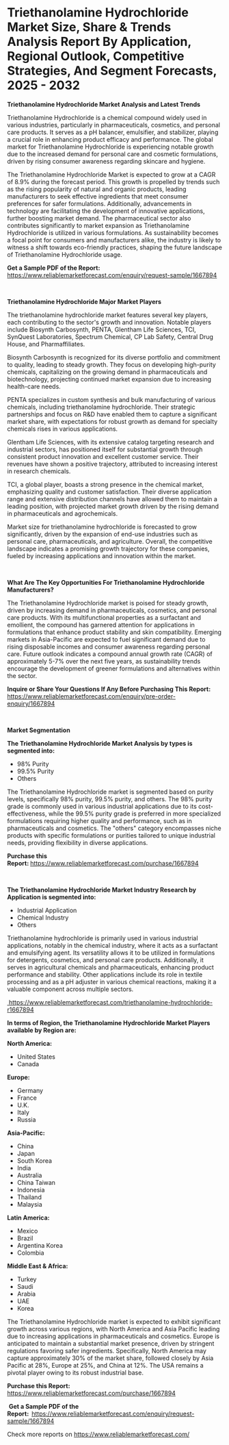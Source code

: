 <p><h1>Triethanolamine Hydrochloride Market Size, Share & Trends Analysis Report By Application, Regional Outlook, Competitive Strategies, And Segment Forecasts, 2025 - 2032</h1></p><p><strong>Triethanolamine Hydrochloride Market Analysis and Latest Trends</strong></p>
<p><p>Triethanolamine Hydrochloride is a chemical compound widely used in various industries, particularly in pharmaceuticals, cosmetics, and personal care products. It serves as a pH balancer, emulsifier, and stabilizer, playing a crucial role in enhancing product efficacy and performance. The global market for Triethanolamine Hydrochloride is experiencing notable growth due to the increased demand for personal care and cosmetic formulations, driven by rising consumer awareness regarding skincare and hygiene.</p><p>The Triethanolamine Hydrochloride Market is expected to grow at a CAGR of 8.9% during the forecast period. This growth is propelled by trends such as the rising popularity of natural and organic products, leading manufacturers to seek effective ingredients that meet consumer preferences for safer formulations. Additionally, advancements in technology are facilitating the development of innovative applications, further boosting market demand. The pharmaceutical sector also contributes significantly to market expansion as Triethanolamine Hydrochloride is utilized in various formulations. As sustainability becomes a focal point for consumers and manufacturers alike, the industry is likely to witness a shift towards eco-friendly practices, shaping the future landscape of Triethanolamine Hydrochloride usage.</p></p>
<p><strong>Get a Sample PDF of the Report:&nbsp;</strong> <a href="https://www.reliablemarketforecast.com/enquiry/request-sample/1667894?utm_campaign=2324&utm_medium=2&utm_source=Github&utm_content=ia&utm_term=07032025&utm_id=triethanolamine-hydrochloride">https://www.reliablemarketforecast.com/enquiry/request-sample/1667894</a></p>
<p>&nbsp;</p>
<p><strong>Triethanolamine Hydrochloride Major Market Players</strong></p>
<p><p>The triethanolamine hydrochloride market features several key players, each contributing to the sector's growth and innovation. Notable players include Biosynth Carbosynth, PENTA, Glentham Life Sciences, TCI, SynQuest Laboratories, Spectrum Chemical, CP Lab Safety, Central Drug House, and Pharmaffiliates. </p><p>Biosynth Carbosynth is recognized for its diverse portfolio and commitment to quality, leading to steady growth. They focus on developing high-purity chemicals, capitalizing on the growing demand in pharmaceuticals and biotechnology, projecting continued market expansion due to increasing health-care needs.</p><p>PENTA specializes in custom synthesis and bulk manufacturing of various chemicals, including triethanolamine hydrochloride. Their strategic partnerships and focus on R&D have enabled them to capture a significant market share, with expectations for robust growth as demand for specialty chemicals rises in various applications.</p><p>Glentham Life Sciences, with its extensive catalog targeting research and industrial sectors, has positioned itself for substantial growth through consistent product innovation and excellent customer service. Their revenues have shown a positive trajectory, attributed to increasing interest in research chemicals.</p><p>TCI, a global player, boasts a strong presence in the chemical market, emphasizing quality and customer satisfaction. Their diverse application range and extensive distribution channels have allowed them to maintain a leading position, with projected market growth driven by the rising demand in pharmaceuticals and agrochemicals.</p><p>Market size for triethanolamine hydrochloride is forecasted to grow significantly, driven by the expansion of end-use industries such as personal care, pharmaceuticals, and agriculture. Overall, the competitive landscape indicates a promising growth trajectory for these companies, fueled by increasing applications and innovation within the market.</p></p>
<p>&nbsp;</p>
<p><strong>What Are The Key Opportunities For Triethanolamine Hydrochloride Manufacturers?</strong></p>
<p><p>The Triethanolamine Hydrochloride market is poised for steady growth, driven by increasing demand in pharmaceuticals, cosmetics, and personal care products. With its multifunctional properties as a surfactant and emollient, the compound has garnered attention for applications in formulations that enhance product stability and skin compatibility. Emerging markets in Asia-Pacific are expected to fuel significant demand due to rising disposable incomes and consumer awareness regarding personal care. Future outlook indicates a compound annual growth rate (CAGR) of approximately 5-7% over the next five years, as sustainability trends encourage the development of greener formulations and alternatives within the sector.</p></p>
<p><strong>Inquire or Share Your Questions If Any Before Purchasing This Report:</strong> <a href="https://www.reliablemarketforecast.com/enquiry/pre-order-enquiry/1667894?utm_campaign=2324&utm_medium=2&utm_source=Github&utm_content=ia&utm_term=07032025&utm_id=triethanolamine-hydrochloride">https://www.reliablemarketforecast.com/enquiry/pre-order-enquiry/1667894</a></p>
<p>&nbsp;</p>
<p><strong>Market Segmentation</strong></p>
<p><strong>The Triethanolamine Hydrochloride Market Analysis by types is segmented into:</strong></p>
<p><ul><li>98% Purity</li><li>99.5% Purity</li><li>Others</li></ul></p>
<p><p>The Triethanolamine Hydrochloride market is segmented based on purity levels, specifically 98% purity, 99.5% purity, and others. The 98% purity grade is commonly used in various industrial applications due to its cost-effectiveness, while the 99.5% purity grade is preferred in more specialized formulations requiring higher quality and performance, such as in pharmaceuticals and cosmetics. The "others" category encompasses niche products with specific formulations or purities tailored to unique industrial needs, providing flexibility in diverse applications.</p></p>
<p><strong>Purchase this Report:&nbsp;</strong><a href="https://www.reliablemarketforecast.com/purchase/1667894?utm_campaign=2324&utm_medium=2&utm_source=Github&utm_content=ia&utm_term=07032025&utm_id=triethanolamine-hydrochloride">https://www.reliablemarketforecast.com/purchase/1667894</a></p>
<p>&nbsp;</p>
<p><strong>The Triethanolamine Hydrochloride Market Industry Research by Application is segmented into:</strong></p>
<p><ul><li>Industrial Application</li><li>Chemical Industry</li><li>Others</li></ul></p>
<p><p>Triethanolamine hydrochloride is primarily used in various industrial applications, notably in the chemical industry, where it acts as a surfactant and emulsifying agent. Its versatility allows it to be utilized in formulations for detergents, cosmetics, and personal care products. Additionally, it serves in agricultural chemicals and pharmaceuticals, enhancing product performance and stability. Other applications include its role in textile processing and as a pH adjuster in various chemical reactions, making it a valuable component across multiple sectors.</p></p>
<p><a href="https://www.reliablemarketforecast.com/triethanolamine-hydrochloride-r1667894?utm_campaign=2324&utm_medium=2&utm_source=Github&utm_content=ia&utm_term=07032025&utm_id=triethanolamine-hydrochloride">&nbsp;https://www.reliablemarketforecast.com/triethanolamine-hydrochloride-r1667894</a></p>
<p><strong>In terms of Region, the Triethanolamine Hydrochloride Market Players available by Region are:</strong></p>
<p>
    <p> <strong> North America: </strong>
        <ul>
            <li>United States</li>
            <li>Canada</li>
        </ul>
        </p> 
    <p> <strong> Europe: </strong>
        <ul>
            <li>Germany</li>
            <li>France</li>
            <li>U.K.</li>
            <li>Italy</li>
            <li>Russia</li>
        </ul>
        </p> 
    <p> <strong> Asia-Pacific: </strong>
        <ul>
            <li>China</li>
            <li>Japan</li>
            <li>South Korea</li>
            <li>India</li>
            <li>Australia</li>
            <li>China Taiwan</li>
            <li>Indonesia</li>
            <li>Thailand</li>
            <li>Malaysia</li>
        </ul>
        </p> 
    <p> <strong> Latin America: </strong>
        <ul>
            <li>Mexico</li>
            <li>Brazil</li>
            <li>Argentina Korea</li>
            <li>Colombia</li>
        </ul>
        </p> 
    <p> <strong> Middle East & Africa: </strong>
        <ul>
            <li>Turkey</li>
            <li>Saudi</li>
            <li>Arabia</li>
            <li>UAE</li>
            <li>Korea</li>
        </ul>
    </p>
    </p>
<p><p>The Triethanolamine Hydrochloride market is expected to exhibit significant growth across various regions, with North America and Asia Pacific leading due to increasing applications in pharmaceuticals and cosmetics. Europe is anticipated to maintain a substantial market presence, driven by stringent regulations favoring safer ingredients. Specifically, North America may capture approximately 30% of the market share, followed closely by Asia Pacific at 28%, Europe at 25%, and China at 12%. The USA remains a pivotal player owing to its robust industrial base.</p></p>
<p><strong>Purchase this Report: </strong><a href="https://www.reliablemarketforecast.com/purchase/1667894?utm_campaign=2324&utm_medium=2&utm_source=Github&utm_content=ia&utm_term=07032025&utm_id=triethanolamine-hydrochloride">https://www.reliablemarketforecast.com/purchase/1667894</a></p>
<p>&nbsp;<strong>Get a Sample PDF of the Report:&nbsp;&nbsp;</strong><a href="https://www.reliablemarketforecast.com/enquiry/request-sample/1667894?utm_campaign=2324&utm_medium=2&utm_source=Github&utm_content=ia&utm_term=07032025&utm_id=triethanolamine-hydrochloride">https://www.reliablemarketforecast.com/enquiry/request-sample/1667894</a></p>
<p><strong></strong></p>
<p>Check more reports on <a href="https://www.reliablemarketforecast.com/?utm_campaign=2324&utm_medium=2&utm_source=Github&utm_content=ia&utm_term=07032025&utm_id=triethanolamine-hydrochloride">https://www.reliablemarketforecast.com/</a></p>